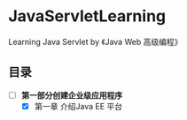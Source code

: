 # JavaServletLearning
Learning Java Servlet by 《Java Web 高级编程》

## 目录
- [ ] **第一部分创建企业级应用程序**
    - [x] 第一章 介绍Java EE 平台